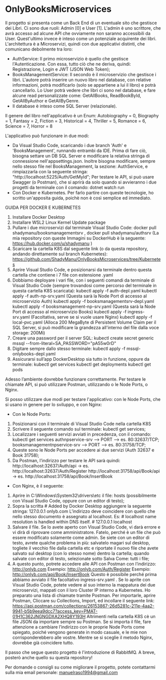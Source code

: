 # OnlyBooksMicroservices
Il progetto si presenta come un Back End di un eventuale sito che gestisce dei Libri. Ci sono due ruoli: Admin [0] e User [1]. L'admin è uno scrittore, che avrà accesso ad alcune API che ovviamente non saranno accessibili da User. Quest'ultimo invece è inteso come un potenziale acquirente dei libri. 
L'architettura è a Microservizi, quindi con due applicativi distinti, che comunicano debolmente tra loro:
- AuthService: Il primo microservizio è quello che gestisce l'Autenticazione. Con essa, tutto ciò che ne deriva, quindi: Registrazione, Login e JWT (JSON Web Token);
- BooksManagementService: Il secondo è il microservizio che gestisce i libri. L'autore potrà inserire un nuovo libro nel database, con relative informazioni, potrà modificarlo (solo se appartiene a lui il libro) e potrà cancellarlo. Lo User potrà vedere che libri ci sono nel database, e fare alcune read personalizzate come: GetAllBooks, ReadBookById, GetAllByAuthor e GetAllByGenre. 
- Il database è inteso come SQL Server (relazionale).

Il genere del libro nell'applicativo è un Enum:
Autobiography = 0, 
Biography = 1, 
Fantasy = 2,
Fiction = 3,
Historical = 4,
Thriller = 5,
Romance = 6,
Science = 7,
Horror = 8

L'applicativo può funzionare in due modi:
- Da Visual Studio Code, scaricando i due branch 'Auth' e 'BooksManagement', runnando entrambi da IDE. Prima di fare ciò, bisogna settare un DB SQL Server e modificare la relativa stringa di connessione nell'appsettings.json. Inoltre bisogna modificare, sempre nello stesso file nel BooksManagement, la sezione: AuthService, e rimpiazzarla con la seguente stringa: "http://localhost:5225/Auth/GetMyId"; Per testare le API, si può usare Swagger (o Postman), che si aprirà da solo quando si avvieranno i due progetti da terminale con il comando: 
        dotnet watch run
- Con Docker e Kubernetes. Per farlo partire con queste tecnologie, ho scritto un'apposita guida, poichè non è così semplice ed immediato.

GUIDA PER DOCKER E KUBERNETES
1.	Installare Docker Desktop
2.	Installare WSL2 Linux Kernel Update package
3.	Pullare i due microservizi dal terminale Visual Studio Code: docker pull shadymanu/booksmanagementsrv , docker pull shadymanu/authsrv
        (La mia repository con queste Immagini su DockerHub è la seguente: https://hub.docker.com/u/shadymanu )
4.	Scaricare la cartella K8S dal seguente link (o da questa repository, andando direttamente sul branch Kubernetes): 
        https://github.com/ShadyManu/OnlyBooksMicroservices/tree/Kubernetes
5.	Aprire Visual Studio Code, e posizionarsi da terminale dentro questa cartella che contiene i 7 file con estensione .yaml
6.	Dobbiamo deployare i vari file, con i seguenti comandi da terminale di Visual Studio Code (sempre trovandosi come percorso del terminale in questa cartella K8S scaricata):
        kubectl apply -f auth-depl.yaml
        kubectl apply -f auth-np-srv.yaml  (Questa sarà la Node Port di accesso al microservizio Auth)
        kubectl apply -f booksmanagementsrv-depl.yaml
        kubectl apply -f booksmanagement-np-srv.yaml  (Questa sarà la Node Port di accesso al microservizio Books)
        kubectl apply -f ingress-srv.yaml (Facoltativa, serve se si vuole usare Nginx)
        kubectl apply -f local-pvc.yaml (Alloca 200 MegaByte di Persistent Volume Claim per il SQL Server, si può modificare la grandezza all'interno del file dalla voce                                                  storage: 200Mi)
7.	Creare una password per il server SQL: 
        kubectl create secret generic mssql --from-literal=SA_PASSWORD="pA55w0rD"
8.	Digitare sempre dallo stesso terminale:
        kubectl apply -f mssql-onlybooks-depl.yaml
9.	Assicurarsi sull’app DockerDesktop sia tutto in funzione, oppure da terminale:
        kubectl get services
        kubectl get deployments
        kubectl get pods
        
Adesso l’ambiente dovrebbe funzionare correttamente. Per testare le chiamate API, si può utilizzare Postman, utilizzando o le Node Ports, o Nginx.

Si posso utilizzare due modi per testare l'applicativo: con le Node Ports, che si usano in genere per lo sviluppo, e con Nginx:

- Con le Node Ports:
1.	Posizionarsi con il terminale di Visual Studio Code nella cartella K8S
2.	Scrivere il seguente comando sul terminale:
        kubectl get services;
3.	Localizzare i seguenti servizi avviati in precedenza, con il comando: kubectl get services
        authnpservice-srv --> PORT --> es. 80:32637/TCP;
        booksmanagementnpservice-srv --> PORT --> es. 80:31758/TCP;
4.	Queste sono le Node Ports per accedere ai due servizi (Auth 32637 e Book 31758);
5.	Da Postman, l’indirizzo per testare le API sarà quindi:
        http://localhost:32637/Auth/api  ->  es. http://localhost:32637/Auth/Register
        http://localhost:31758/api/Book/api -> es. http://localhost:31758/api/Book/InsertBook
        
- Con Nginx, è il seguente:
1.	Aprire in C:\Windows\System32\drivers\etc il file: hosts (possibilmente con Visual Studio Code, oppure con un editor di testo);
2.	Sopra la scritta # Added by Docker Desktop aggiungere la seguente stringa:
        127.0.0.1 onlyb.com
L’indirizzo deve coincidere con quello che nello stesso documento è assegnato al localhost. Es:
        # localhost name resolution is handled within DNS itself.
        #	127.0.0.1       localhost
3.	Salvare il file. Se lo avete aperto con Visual Studio Code, vi darà errore e vi dirà di riprovare come amministratore. Fatelo, perché è un file che può essere modificato solamente come admin. Se siete con un editor di testo, avrete qualche problema in più: salvatelo magari sul desktop, togliete il vecchio file dalla cartella etc e riportate il nuovo file che avete salvato sul desktop (con lo stesso nome) dentro la cartella; quando salvate con editor di testo, selezionate sotto Salva Come: tutti i file;
4.	A questo punto, potrete accedere alle API con Postman con l’indirizzo: http://onlyb.com
        Esempio: http://onlyb.com/Auth/Register 
        Esempio: http://onlyb.com/api/Book/InsertBook
Questo è possibile perché prima abbiamo avviato il file facoltativo ingress-srv.yaml . Se lo aprite con Visual Studio Code, potete vedere al suo interno la mappatura dei due microservizi, mappati con il loro Cluster IP interno a Kubernetes.
Ho preparato una lista di chiamate tramite Postman. Per importarle, aprire Postman, Cliccare su Collections, Import, ed incollare il seguente link:
https://api.postman.com/collections/26153867-26d5281c-211e-4aa2-9941-b5b9eea9dcc7?access_key=PMAT-01H1C362JNGNGDXA2XHQ8Y193H
Altrimenti nella cartella K8S cè un file JSON da importare sempre su Postman. 
Se si importa il file, fare attenzione a cambiare l’indirizzo con le proprie Node Ports come spiegato, poiché vengono generate in modo casuale, e le mie non corrisponderebbero alle vostre. Mentre se si sceglie il metodo Nginx, dovrebbe già coincidere tutto.

Il passo che segue questo progetto è l'introduzione di RabbitMQ. A breve, posterò anche quello su questa repository!

Per domande o consigli su come migliorare il progetto, potete contattarmi sulla mia email personale: manuelraso1994@gmail.com

